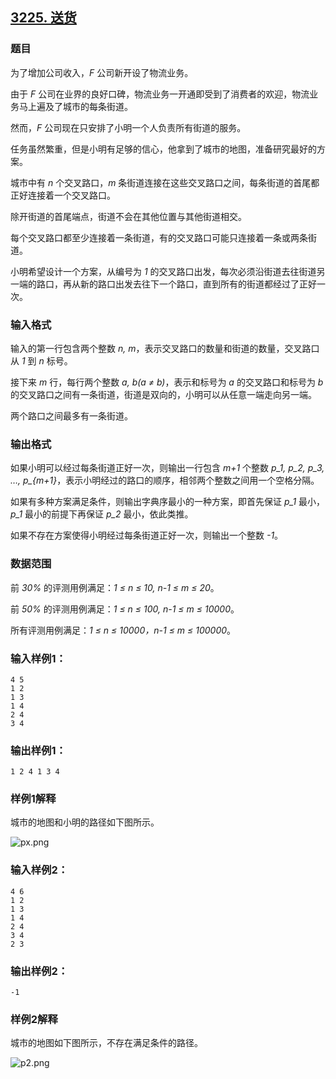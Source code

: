 ## [3225. 送货](https://www.acwing.com/problem/content/3228/)

### 题目

为了增加公司收入，*F* 公司新开设了物流业务。

由于 *F* 公司在业界的良好口碑，物流业务一开通即受到了消费者的欢迎，物流业务马上遍及了城市的每条街道。

然而，*F* 公司现在只安排了小明一个人负责所有街道的服务。

任务虽然繁重，但是小明有足够的信心，他拿到了城市的地图，准备研究最好的方案。

城市中有 *n* 个交叉路口，*m* 条街道连接在这些交叉路口之间，每条街道的首尾都正好连接着一个交叉路口。

除开街道的首尾端点，街道不会在其他位置与其他街道相交。

每个交叉路口都至少连接着一条街道，有的交叉路口可能只连接着一条或两条街道。

小明希望设计一个方案，从编号为 *1* 的交叉路口出发，每次必须沿街道去往街道另一端的路口，再从新的路口出发去往下一个路口，直到所有的街道都经过了正好一次。

### 输入格式

输入的第一行包含两个整数 *n, m*，表示交叉路口的数量和街道的数量，交叉路口从 *1* 到 *n* 标号。

接下来 *m* 行，每行两个整数 *a, b(a ≠ b)*，表示和标号为 *a* 的交叉路口和标号为 *b* 的交叉路口之间有一条街道，街道是双向的，小明可以从任意一端走向另一端。

两个路口之间最多有一条街道。

### 输出格式

如果小明可以经过每条街道正好一次，则输出一行包含 *m+1* 个整数 *p_1, p_2, p_3, …, p_{m+1}*，表示小明经过的路口的顺序，相邻两个整数之间用一个空格分隔。

如果有多种方案满足条件，则输出字典序最小的一种方案，即首先保证 *p_1* 最小，*p_1* 最小的前提下再保证 *p_2* 最小，依此类推。

如果不存在方案使得小明经过每条街道正好一次，则输出一个整数 *-1*。

### 数据范围

前 *30%* 的评测用例满足：*1 ≤ n ≤ 10, n-1 ≤ m ≤ 20*。

前 *50%* 的评测用例满足：*1 ≤ n ≤ 100, n-1 ≤ m ≤ 10000*。

所有评测用例满足：*1 ≤ n ≤ 10000，n-1 ≤ m ≤ 100000*。

### 输入样例1：

```
4 5
1 2
1 3
1 4
2 4
3 4
```

### 输出样例1：

```
1 2 4 1 3 4
```

### 样例1解释

城市的地图和小明的路径如下图所示。

 ![px.png](https://cdn.acwing.com/media/article/image/2021/01/30/19_55e050e862-px.png)

### 输入样例2：

```
4 6
1 2
1 3
1 4
2 4
3 4
2 3
```

### 输出样例2：

```
-1
```

### 样例2解释

城市的地图如下图所示，不存在满足条件的路径。

 ![p2.png](https://cdn.acwing.com/media/article/image/2021/01/30/19_72dd663062-p2.png)
